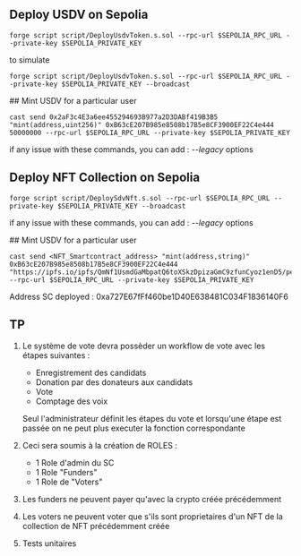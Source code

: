 ## Deploy USDV on Sepolia

```shell
forge script script/DeployUsdvToken.s.sol --rpc-url $SEPOLIA_RPC_URL --private-key $SEPOLIA_PRIVATE_KEY
```

to simulate

```shell
forge script script/DeployUsdvToken.s.sol --rpc-url $SEPOLIA_RPC_URL --private-key $SEPOLIA_PRIVATE_KEY --broadcast
```

## Mint USDV for a particular user

```shell
cast send 0x2aF3c4E3a6ee455294693B977a2D3DABf419B3B5 "mint(address,uint256)" 0xB63cE207B985e8508b17B5e8CF3900EF22C4e444 50000000 --rpc-url $SEPOLIA_RPC_URL --private-key $SEPOLIA_PRIVATE_KEY
```

if any issue with these commands, you can add : _--legacy_ options

## Deploy NFT Collection on Sepolia

```shell
forge script script/DeploySdvNft.s.sol --rpc-url $SEPOLIA_RPC_URL --private-key $SEPOLIA_PRIVATE_KEY --broadcast
```

if any issue with these commands, you can add : _--legacy_ options

## Mint USDV for a particular user

```shell
cast send <NFT_Smartcontract_address> "mint(address,string)" 0xB63cE207B985e8508b17B5e8CF3900EF22C4e444 "https://ipfs.io/ipfs/QmNf1UsmdGaMbpatQ6toXSkzDpizaGmC9zfunCyoz1enD5/penguin/1337.png" --rpc-url $SEPOLIA_RPC_URL --private-key $SEPOLIA_PRIVATE_KEY
```

Address SC deployed : 0xa727E67fFf460be1D40E638481C034F1836140F6

## TP

1. Le système de vote devra possèder un workflow de vote avec les étapes suivantes :

   - Enregistrement des candidats
   - Donation par des donateurs aux candidats
   - Vote
   - Comptage des voix

   Seul l'administrateur définit les étapes du vote et lorsqu'une étape est passée on ne peut plus executer la fonction correspondante

2. Ceci sera soumis à la création de ROLES :

   - 1 Role d'admin du SC
   - 1 Role "Funders"
   - 1 Role de "Voters"

3. Les funders ne peuvent payer qu'avec la crypto créée précédemment

4. Les voters ne peuvent voter que s'ils sont proprietaires d'un NFT de la collection de NFT précédemment créée

5. Tests unitaires
